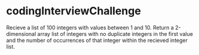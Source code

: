 # codingInterviewChallenge
Recieve a list of 100 integers with values between 1 and 10. Return a 2-dimensional array list of integers with no duplicate integers in the first value and the number of occurrences of that integer within the recieved integer list.
